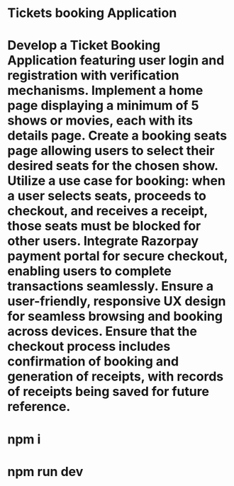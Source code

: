 # Tickets booking Application
# Develop a Ticket Booking Application featuring user login and registration with verification mechanisms. Implement a home page displaying a minimum of 5 shows or movies, each with its details page. Create a booking seats page allowing users to select their desired seats for the chosen show. Utilize a use case for booking: when a user selects seats, proceeds to checkout, and receives a receipt, those seats must be blocked for other users. Integrate Razorpay payment portal for secure checkout, enabling users to complete transactions seamlessly. Ensure a user-friendly, responsive UX design for seamless browsing and booking across devices. Ensure that the checkout process includes confirmation of booking and generation of receipts, with records of receipts being saved for future reference.

# npm i
# npm run dev
